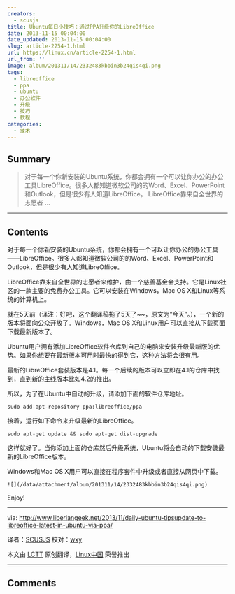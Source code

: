 ```yaml
---
creators:
  - scusjs
title: Ubuntu每日小技巧：通过PPA升级你的LibreOffice
date: 2013-11-15 00:04:00
date_updated: 2013-11-15 00:04:00
slug: article-2254-1.html
url: https://linux.cn/article-2254-1.html
url_from: ''
image: album/201311/14/2332483kbbin3b24qis4qi.png
tags:
  - libreoffice
  - ppa
  - ubuntu
  - 办公软件
  - 升级
  - 技巧
  - 教程
categories:
  - 技术
---
```


## Summary

> 对于每一个你新安装的Ubuntu系统，你都会拥有一个可以让你办公的办公工具LibreOffice。很多人都知道微软公司的的Word、Excel、PowerPoint和Outlook，但是很少有人知道LibreOffice。
> LibreOffice靠来自全世界的志愿者 ...

***

<!-- more -->

## Contents

对于每一个你新安装的Ubuntu系统，你都会拥有一个可以让你办公的办公工具——LibreOffice。很多人都知道微软公司的的Word、Excel、PowerPoint和Outlook，但是很少有人知道LibreOffice。

LibreOffice靠来自全世界的志愿者来维护，由一个慈善基金会支持。它是Linux社区的一款主要的免费办公工具。它可以安装在Windows，Mac OS X和Linux等系统的计算机上。

就在5天前（译注：好吧，这个翻译稿拖了5天了~~，原文为“今天”。），一个新的版本将面向公众开放了。Windows，Mac OS X和Linux用户可以直接从下载页面下载最新版本了。

Ubuntu用户拥有添加LibreOffice软件仓库到自己的电脑来安装升级最新版的优势。如果你想要在最新版本可用时最快的得到它，这种方法将会很有用。

最新的LibreOffice套装版本是4.1。每一个后续的版本可以立即在4.1的仓库中找到，直到新的主线版本比如4.2的推出。

所以，为了在Ubuntu中自动的升级，请添加下面的软件仓库地址。

```shell
sudo add-apt-repository ppa:libreoffice/ppa 
```

接着，运行如下命令来升级最新的LibreOffice。

```shell
sudo apt-get update && sudo apt-get dist-upgrade 
```

这样就好了。当你添加上面的仓库然后升级系统，Ubuntu将会自动的下载安装最新的LibreOffice版本。

Windows和Mac OS X用户可以直接在程序套件中升级或者直接从网页中下载。

`![](/data/attachment/album/201311/14/2332483kbbin3b24qis4qi.png)`

Enjoy!

---

via: <http://www.liberiangeek.net/2013/11/daily-ubuntu-tipsupdate-to-libreoffice-latest-in-ubuntu-via-ppa/>

译者：[SCUSJS](https://github.com/scusjs) 校对：[wxy](https://github.com/wxy)

本文由 [LCTT](https://github.com/LCTT/TranslateProject) 原创翻译，[Linux中国](https://linux.cn/) 荣誉推出

***

## Comments
